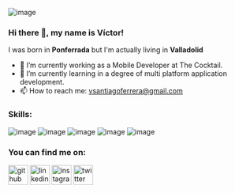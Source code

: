 ![image](https://user-images.githubusercontent.com/79378136/187858299-969ec2b6-01d7-43f5-a4dd-565db92dc5db.png)

### Hi there 👋, my name is Víctor! 
I was born in **Ponferrada** but I'm actually living in **Valladolid**

- 🔭 I’m currently working as a Mobile Developer at The Cocktail. 
- 🌱 I’m currently learning in a degree of multi platform application development. 
- 📫 How to reach me: vsantiagoferrera@gmail.com 

### Skills:
![image](https://user-images.githubusercontent.com/79378136/187717626-b68d13d8-dfa5-4a24-8904-0b8f4a2b9c28.png)
![image](https://user-images.githubusercontent.com/79378136/187716913-08f7e7e9-80b8-4544-bcbf-65a0d4b54b0a.png)
![image](https://user-images.githubusercontent.com/79378136/187716952-063222e2-f81b-4587-bff9-659326087524.png)
![image](https://user-images.githubusercontent.com/79378136/187716973-4e20db78-1080-47a6-b5d2-1e64c862e479.png)
![image](https://user-images.githubusercontent.com/79378136/187717004-5ea4fa17-179a-40d7-bf96-c8d57481aedf.png)

### You can find me on:
[<img src='https://cdn.jsdelivr.net/npm/simple-icons@3.0.1/icons/github.svg' alt='github' height='40'>](https://github.com/vthewolf)  [<img src='https://cdn.jsdelivr.net/npm/simple-icons@3.0.1/icons/linkedin.svg' alt='linkedin' height='40'>](https://www.linkedin.com/in/vicsantiago1/)  [<img src='https://cdn.jsdelivr.net/npm/simple-icons@3.0.1/icons/instagram.svg' alt='instagram' height='40'>](https://www.instagram.com/crackito/)  [<img src='https://cdn.jsdelivr.net/npm/simple-icons@3.0.1/icons/twitter.svg' alt='twitter' height='40'>](https://twitter.com/crackorz)  

<!--
**vthewolf/vthewolf** is a ✨ _special_ ✨ repository because its `README.md` (this file) appears on your GitHub profile.
